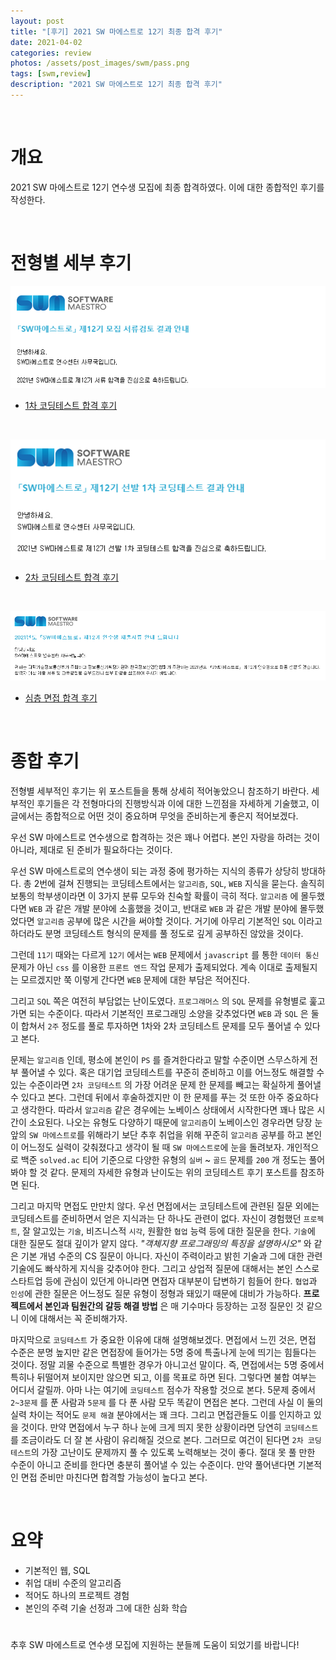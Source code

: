 ```yaml
---
layout: post
title: "[후기] 2021 SW 마에스트로 12기 최종 합격 후기"
date: 2021-04-02
categories: review
photos: /assets/post_images/swm/pass.png
tags: [swm,review]
description: "2021 SW 마에스트로 12기 최종 합격 후기"
---
```


<br>

# 개요

2021 SW 마에스트로 12기 연수생 모집에 최종 합격하였다.
이에 대한 종합적인 후기를 작성한다.

<br>

# 전형별 세부 후기

![0](/assets/post_images/swm/0.png)

 - [1차 코딩테스트 합격 후기](https://yjyoon-dev.github.io/review/2021/02/27/review-swm12-test1/)

<br>

![0](/assets/post_images/swm/2.png)

 - [2차 코딩테스트 합격 후기](https://yjyoon-dev.github.io/review/2021/02/27/review-swm12-test2/)

<br>

![0](/assets/post_images/swm/4.png)

 - [심층 면접 합격 후기](https://yjyoon-dev.github.io/review/2021/02/27/review-swm12-test3/)

<br>

# 종합 후기

전형별 세부적인 후기는 위 포스트들을 통해 상세히 적어놓았으니 참조하기 바란다. 세부적인 후기들은 각 전형마다의 진행방식과 이에 대한 느낀점을 자세하게 기술했고, 이 글에서는 종합적으로 어떤 것이 중요하며 무엇을 준비하는게 좋은지 적어보겠다.

우선 SW 마에스트로 연수생으로 합격하는 것은 꽤나 어렵다. 본인 자랑을 하려는 것이 아니라, 제대로 된 준비가 필요하다는 것이다.

우선 SW 마에스트로의 연수생이 되는 과정 중에 평가하는 지식의 종류가 상당히 방대하다. 총 2번에 걸쳐 진행되는 코딩테스트에서는 `알고리즘`, `SQL`, `WEB` 지식을 묻는다. 솔직히 보통의 학부생이라면 이 3가지 분류 모두와 친숙할 확률이 극히 적다. `알고리즘` 에 몰두했다면 `WEB` 과 같은 개발 분야에 소홀했을 것이고, 반대로 `WEB` 과 같은 개발 분야에 몰두했었다면 `알고리즘` 공부에 많은 시간을 써야할 것이다. 거기에 아무리 기본적인 `SQL` 이라고 하더라도 분명 코딩테스트 형식의 문제를 풀 정도로 깊게 공부하진 않았을 것이다.

그런데 `11기` 때와는 다르게 `12기` 에서는 `WEB` 문제에서 `javascript` 를 통한 `데이터 통신` 문제가 아닌 `css` 를 이용한 `프론트 엔드` 작업 문제가 출제되었다. 계속 이대로 출제될지는 모르겠지만 쭉 이렇게 간다면 `WEB` 문제에 대한 부담은 적어진다.

그리고 `SQL` 쪽은 여전히 부담없는 난이도였다. `프로그래머스` 의 `SQL` 문제를 유형별로 훑고가면 되는 수준이다. 따라서 기본적인 프로그래밍 소양을 갖추었다면 `WEB` 과 `SQL` 은 둘이 합쳐서 `2주` 정도를 풀로 투자하면 1차와 2차 코딩테스트 문제를 모두 풀어낼 수 있다고 본다.

문제는 `알고리즘` 인데, 평소에 본인이 `PS` 를 즐겨한다라고 말할 수준이면 스무스하게 전부 풀어낼 수 있다. 혹은 대기업 코딩테스트를 꾸준히 준비하고 이를 어느정도 해결할 수 있는 수준이라면 `2차 코딩테스트` 의 가장 어려운 문제 한 문제를 빼고는 확실하게 풀어낼 수 있다고 본다. 그런데 뒤에서 후술하겠지만 이 한 문제를 푸는 것 또한 아주 중요하다고 생각한다. 따라서 `알고리즘` 같은 경우에는 노베이스 상태에서 시작한다면 꽤나 많은 시간이 소요된다. 나오는 유형도 다양하기 때문에 `알고리즘`이 노베이스인 경우라면 당장 눈앞의 `SW 마에스트로`를 위해라기 보단 추후 취업을 위해 꾸준히 `알고리즘` 공부를 하고 본인이 어느정도 실력이 갖춰졌다고 생각이 될 때 `SW 마에스트로`에 눈을 돌려보자. 개인적으로 백준 `solved.ac` 티어 기준으로 다양한 유형의 `실버` ~ `골드` 문제를 `200` 개 정도는 풀어봐야 할 것 같다. 문제의 자세한 유형과 난이도는 위의 코딩테스트 후기 포스트를 참조하면 된다.

그리고 마지막 면접도 만만치 않다. 우선 면접에서는 코딩테스트에 관련된 질문 외에는 코딩테스트를 준비하면서 얻은 지식과는 단 하나도 관련이 없다. 자신이 경험했던 `프로젝트`, 잘 알고있는 `기술`, 비즈니스적 `시각`, 원활한 `협업` 능력 등에 대한 질문을 한다. `기술`에 대한 질문도 절대 깊이가 얕지 않다. *"객체지향 프로그래밍의 특징을 설명하시오"* 와 같은 기본 개념 수준의 CS 질문이 아니다. 자신이 주력이라고 밝힌 기술과 그에 대한 관련 기술에도 빠삭하게 지식을 갖추어야 한다. 그리고 상업적 질문에 대해서는 본인 스스로 스타트업 등에 관심이 있던게 아니라면 면접자 대부분이 답변하기 힘들어 한다. `협업`과 `인성`에 관한 질문은 어느정도 질문 유형이 정형과 돼있기 때문에 대비가 가능하다. **프로젝트에서 본인과 팀원간의 갈등 해결 방법** 은 매 기수마다 등장하는 고정 질문인 것 같으니 이에 대해서는 꼭 준비해가자.

마지막으로 `코딩테스트` 가 중요한 이유에 대해 설명해보겠다. 면접에서 느낀 것은, 면접 수준은 분명 높지만 같은 면접장에 들어가는 5명 중에 특출나게 눈에 띄기는 힘들다는 것이다. 정말 괴물 수준으로 특별한 경우가 아니고선 말이다. 즉, 면접에서는 5명 중에서 특히나 뒤떨어져 보이지만 않으면 되고, 이를 목표로 하면 된다. 그렇다면 불합 여부는 어디서 갈릴까. 아마 나는 여기에 `코딩테스트` 점수가 작용할 것으로 본다. 5문제 중에서 `2~3문제` 를 푼 사람과 `5문제` 를 다 푼 사람 모두 똑같이 면접은 본다. 그런데 사실 이 둘의 실력 차이는 적어도 `문제 해결` 분야에서는 꽤 크다. 그리고 면접관들도 이를 인지하고 있을 것이다. 만약 면접에서 누구 하나 눈에 크게 띄지 못한 상황이라면 당연히 `코딩테스트` 를 조금이라도 더 잘 본 사람이 유리해질 것으로 본다. 그러므로 여건이 된다면 `2차 코딩테스트`의 가장 고난이도 문제까지 풀 수 있도록 노력해보는 것이 좋다. 절대 못 풀 만한 수준이 아니고 준비를 한다면 충분히 풀어낼 수 있는 수준이다. 만약 풀어낸다면 기본적인 면접 준비만 마친다면 합격할 가능성이 높다고 본다.

<br>

# 요약

 - 기본적인 웹, SQL
 - 취업 대비 수준의 알고리즘
 - 적어도 하나의 프로젝트 경험
 - 본인의 주력 기술 선정과 그에 대한 심화 학습

#

추후 SW 마에스트로 연수생 모집에 지원하는 분들께 도움이 되었기를 바랍니다!